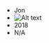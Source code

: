- Jon
- ![Alt text](https://scontent-lga3-1.xx.fbcdn.net/hphotos-xpt1/v/t1.0-9/12208528_1086566274687358_3462391145727796746_n.jpg?oh=756023dc179f5c238184c5ae985d438d&oe=573A594D)
- 2018
- N/A

